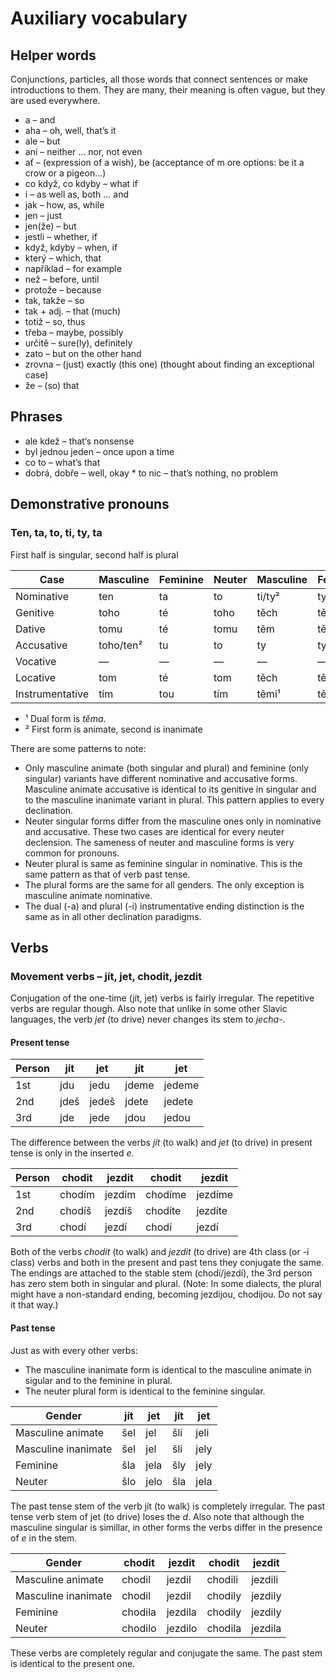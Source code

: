 # Auxiliary vocabulary #

## Helper words ##

Conjunctions, particles, all those words that connect sentences or make introductions to them. They are many, their meaning is often vague, but they are used everywhere.

* a – and
* aha – oh, well, that’s it
* ale – but
* ani – neither … nor, not even
* ať – (expression of a wish), be (acceptance of m  ore options: be it a crow or a pigeon…)
* co když, co kdyby – what if
* i – as well as, both … and
* jak – how, as, while
* jen – just
* jen(že) – but
* jestli – whether, if
* když, kdyby – when, if
* který – which, that
* například – for example
* než – before, until
* protože – because
* tak, takže – so
* tak + adj. – that (much)
* totiž – so, thus
* třeba – maybe, possibly
* určitě – sure(ly), definitely
* zato – but on the other hand
* zrovna – (just) exactly (this one) (thought about finding an exceptional case)
* že – (so) that

## Phrases ##

* ale kdež – that‘s nonsense
* byl jednou jeden – once upon a time
* co to – what’s that
* dobrá, dobře – well, okay
* to nic – that’s nothing, no problem

## Demonstrative pronouns ##

### Ten, ta, to, ti, ty, ta ##

First half is singular, second half is plural

|Case           |Masculine|Feminine|Neuter|Masculine|Feminine|Neuter|
|---------------|---------|--------|------|---------|--------|------|
|Nominative     |ten      |ta      |to    |ti/ty²   |ty      |ta    |
|Genitive       |toho     |té      |toho  |těch     |těch    |těch  |
|Dative         |tomu     |té      |tomu  |těm      |těm     |těm   |
|Accusative     |toho/ten²|tu      |to    |ty       |ty      |ta    |
|Vocative       |—        |—       |—     |—        |—       |—     |
|Locative       |tom      |té      |tom   |těch     |těch    |těch  |
|Instrumentative|tím      |tou     |tím   |těmi¹    |těmi¹   |těmi¹ |

* ¹ Dual form is _těma_.
* ² First form is animate, second is inanimate

There are some patterns to note:

* Only masculine animate (both singular and plural) and feminine (only singular) variants have different nominative and accusative forms. Masculine animate accusative is identical to its genitive in singular and to the masculine inanimate variant in plural. This pattern applies to every declination.
* Neuter singular forms differ from the masculine ones only in nominative and accusative. These two cases are identical for every neuter declension. The sameness of neuter and masculine forms is very common for pronouns.
* Neuter plural is same as feminine singular in nominative. This is the same pattern as that of verb past tense.
* The plural forms are the same for all genders. The only exception is masculine animate nominative.
* The dual (-a) and plural (-i) instrumentative ending distinction is the same as in all other declination paradigms.

## Verbs ##

### Movement verbs – jít, jet, chodit, jezdit ###

Conjugation of the one-time (jít, jet) verbs is fairly irregular. The repetitive verbs are regular though. Also note that unlike in some other Slavic languages, the verb _jet_ (to drive) never changes its stem to _jecha-_.

#### Present tense ####

|Person|jít |jet  |jít  |jet   |
|------|----|-----|-----|------|
|1st   |jdu |jedu |jdeme|jedeme|
|2nd   |jdeš|jedeš|jdete|jedete|
|3rd   |jde |jede |jdou |jedou |

The difference between the verbs _jít_ (to walk) and _jet_ (to drive) in present tense is only in the inserted _e_.

|Person|chodit|jezdit|chodit |jezdit |
|------|------|------|-------|-------|
|1st   |chodím|jezdím|chodíme|jezdíme|
|2nd   |chodíš|jezdíš|chodíte|jezdíte|
|3rd   |chodí |jezdí |chodí  |jezdí  |

Both of the verbs _chodit_ (to walk) and _jezdit_ (to drive) are 4th class (or -í class) verbs and both in the present and past tens they conjugate the same. The endings are attached to the stable stem (chodí/jezdí), the 3rd person has zero stem both in singular and plural. (Note: In some dialects, the plural might have a non-standard ending, becoming jezdijou, chodijou. Do not say it that way.)

#### Past tense ####

Just as with every other verbs:

* The masculine inanimate form is identical to the masculine animate in sigular and to the feminine in plural.
* The neuter plural form is identical to the feminine singular.

|Gender             |jít |jet |jít|jet |
|-------------------|----|----|---|----|
|Masculine animate  |šel |jel |šli|jeli|
|Masculine inanimate|šel |jel |šli|jely|
|Feminine           |šla |jela|šly|jely|
|Neuter             |šlo |jelo|šla|jela|

The past tense stem of the verb jít (to walk) is completely irregular. The past tense verb stem of jet (to drive) loses the _d_. Also note that although the masculine singular is simillar, in other forms the verbs differ in the presence of _e_ in the stem.

|Gender             |chodit |jezdit |chodit |jezdit |
|-------------------|-------|-------|-------|-------|
|Masculine animate  |chodil |jezdil |chodili|jezdili|
|Masculine inanimate|chodil |jezdil |chodily|jezdily|
|Feminine           |chodila|jezdila|chodily|jezdily|
|Neuter             |chodilo|jezdilo|chodila|jezdila|

These verbs are completely regular and conjugate the same. The past stem is identical to the present one.

